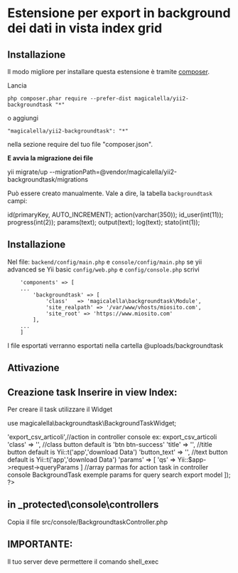 Estensione per export in background dei dati in vista index grid
=======


Installazione
------------

Il modo migliore per installare questa estensione è tramite [composer](http://getcomposer.org/download/).

Lancia

```
php composer.phar require --prefer-dist magicalella/yii2-backgroundtask "*"
```

o aggiungi

```
"magicalella/yii2-backgroundtask": "*"
```

nella sezione require del tuo file "composer.json".

**E avvia la migrazione dei file**

yii migrate/up --migrationPath=@vendor/magicalella/yii2-backgroundtask/migrations

Può essere creato manualmente. Vale a dire, la tabella `backgroundtask` campi:

id(primaryKey, AUTO_INCREMENT);
action(varchar(350));
id_user(int(11));
progress(int(2));
params(text);
output(text);
log(text);
stato(int(1));

Installazione
-----

Nel file:  `backend/config/main.php` e `console/config/main.php` se yii advanced 
se Yii basic  `config/web.php` e `config/console.php`
scrivi

        'components' => [
        ...
            'backgroundtask' => [
                'class'   => 'magicalella\backgroundtask\Module',
                'site_realpath' => '/var/www/vhosts/miosito.com',
                'site_root' => 'https://www.miosito.com'
            ],
        ...
        ]

I file esportati verranno esportati nella cartella @uploads/backgroundtask

Attivazione
-----

Creazione  task
Inserire in view Index: 
----
Per creare il task utilizzare il Widget 

use magicalella\backgroundtask\BackgroundTaskWidget;
<?php
    echo BackgroundTaskWidget::widget([
        'task' => 'export_csv_articoli',//action in controller console ex: export_csv_articoli
        'class' => '', //class button default is 'btn btn-success'
        'title' => '', //title button default is Yii::t('app','download Data')
        'button_text' => '', //text button default is Yii::t('app','download Data')
        'params' => [
            'qs' => Yii::$app->request->queryParams
        ] //array parmas for action task in controller console BackgroundTask exemple params for query search export model
    ]);
?>


in  _protected\console\controllers 
----
Copia il file src/console/BackgroundtaskController.php

IMPORTANTE:
----
Il tuo server deve permettere il comando shell_exec


